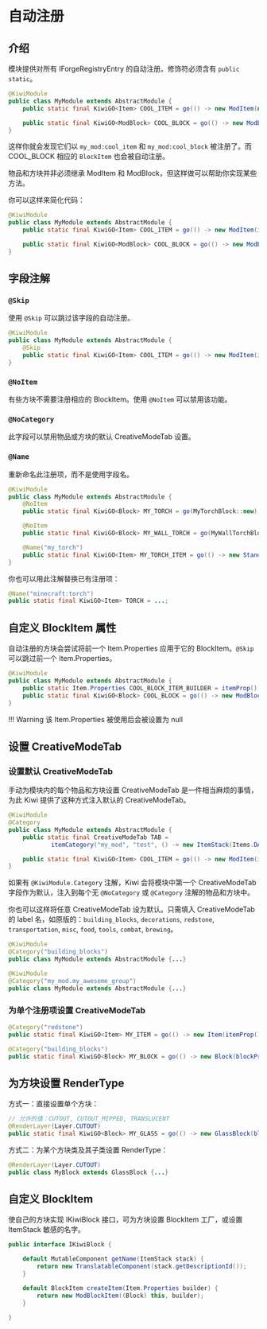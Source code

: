 # 自动注册

## 介绍

模块提供对所有 IForgeRegistryEntry 的自动注册。修饰符必须含有 `public static`。

```java
@KiwiModule
public class MyModule extends AbstractModule {
	public static final KiwiGO<Item> COOL_ITEM = go(() -> new ModItem(new Item.Properties().rarity(Rarity.EPIC)));

	public static final KiwiGO<ModBlock> COOL_BLOCK = go(() -> new ModBlock(BlockBehaviour.Properties.of(Material.WOOD)));
}
```

这样你就会发现它们以 `my_mod:cool_item` 和 `my_mod:cool_block` 被注册了。而 COOL\_BLOCK 相应的 `BlockItem` 也会被自动注册。

物品和方块并非必须继承 ModItem 和 ModBlock，但这样做可以帮助你实现某些方法。

你可以这样来简化代码：

```java
@KiwiModule
public class MyModule extends AbstractModule {
	public static final KiwiGO<Item> COOL_ITEM = go(() -> new ModItem(itemProp().rarity(Rarity.EPIC)));

	public static final KiwiGO<ModBlock> COOL_BLOCK = go(() -> new ModBlock(blockProp(Material.WOOD)));
}
```

## 字段注解

### `@Skip`

使用 `@Skip` 可以跳过该字段的自动注册。

```java
@KiwiModule
public class MyModule extends AbstractModule {
	@Skip
	public static final KiwiGO<Item> COOL_ITEM = go(() -> new ModItem(itemProp()));
}
```

### `@NoItem`

有些方块不需要注册相应的 BlockItem。使用 `@NoItem` 可以禁用该功能。

### `@NoCategory`

此字段可以禁用物品或方块的默认 CreativeModeTab 设置。

### `@Name`

重新命名此注册项，而不是使用字段名。

```java
@KiwiModule
public class MyModule extends AbstractModule {
	@NoItem
	public static final KiwiGO<Block> MY_TORCH = go(MyTorchBlock::new);

	@NoItem
	public static final KiwiGO<Block> MY_WALL_TORCH = go(MyWallTorchBlock::new);

	@Name("my_torch")
	public static final KiwiGO<Item> MY_TORCH_ITEM = go(() -> new StandingAndWallBlockItem(MY_TORCH, MY_WALL_TORCH, itemProp()));
}
```

你也可以用此注解替换已有注册项：

```java
@Name("minecraft:torch")
public static final KiwiGO<Item> TORCH = ...;
```

## 自定义 BlockItem 属性

自动注册的方块会尝试将前一个 Item.Properties 应用于它的 BlockItem。`@Skip` 可以跳过前一个 Item.Properties。

```java
@KiwiModule
public class MyModule extends AbstractModule {
	public static Item.Properties COOL_BLOCK_ITEM_BUILDER = itemProp().rarity(Rarity.RARE);
	public static final KiwiGO<Block> COOL_BLOCK = go(() -> new ModBlock(blockProp(Material.WOOD)));
}
```

!!! Warning
	该 Item.Properties 被使用后会被设置为 null

## 设置 CreativeModeTab

### 设置默认 CreativeModeTab

手动为模块内的每个物品和方块设置 CreativeModeTab 是一件相当麻烦的事情，为此 Kiwi 提供了这种方式注入默认的 CreativeModeTab。

```java
@KiwiModule
@Category
public class MyModule extends AbstractModule {
	public static final CreativeModeTab TAB = 
			itemCategory("my_mod", "test", () -> new ItemStack(Items.DANDELION), null);

    public static final KiwiGO<Item> COOL_ITEM = go(() -> new ModItem(itemProp()));
}
```

如果有 `@KiwiModule.Category` 注解，Kiwi 会将模块中第一个 CreativeModeTab 字段作为默认，注入到每个无 `@NoCategory` 或 `@Category` 注解的物品和方块中。

你也可以这样将任意 CreativeModeTab 设为默认。只需填入 CreativeModeTab 的 label 名，如原版的：`building_blocks`, `decorations`, `redstone`, `transportation`, `misc`, `food`, `tools`, `combat`, `brewing`。

```java
@KiwiModule
@Category("building_blocks")
public class MyModule extends AbstractModule {...}
```

```java
@KiwiModule
@Category("my_mod.my_awesome_group")
public class MyModule extends AbstractModule {...}
```

### 为单个注册项设置 CreativeModeTab

```java
@Category("redstone")
public static final KiwiGO<Item> MY_ITEM = go(() -> new Item(itemProp()));

@Category("building_blocks")
public static final KiwiGO<Block> MY_BLOCK = go(() -> new Block(blockProp(Blocks.SAND)));
```

## 为方块设置 RenderType

方式一：直接设置单个方块：

```java
// 允许的值：CUTOUT, CUTOUT_MIPPED, TRANSLUCENT
@RenderLayer(Layer.CUTOUT)
public static final KiwiGO<Block> MY_GLASS = go(() -> new GlassBlock(blockProp(Blocks.GLASS)));
```

方式二：为某个方块类及其子类设置 RenderType：

```java
@RenderLayer(Layer.CUTOUT)
public class MyBlock extends GlassBlock {...}
```

## 自定义 BlockItem

使自己的方块实现 IKiwiBlock 接口，可为方块设置 BlockItem 工厂，或设置 ItemStack 敏感的名字。

```java
public interface IKiwiBlock {

	default MutableComponent getName(ItemStack stack) {
		return new TranslatableComponent(stack.getDescriptionId());
	}

	default BlockItem createItem(Item.Properties builder) {
		return new ModBlockItem((Block) this, builder);
	}

}
```